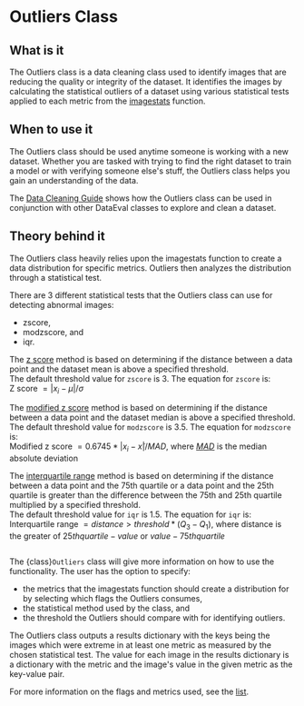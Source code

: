 # Outliers Class

## What is it

The Outliers class is a data cleaning class used to identify images that are reducing the quality or integrity of the dataset.
It identifies the images by calculating the statistical outliers of a dataset using various statistical tests applied to each metric from the [imagestats](Stats.md) function.

## When to use it

The Outliers class should be used anytime someone is working with a new dataset.
Whether you are tasked with trying to find the right dataset to train a model or with verifying someone else's stuff,
the Outliers class helps you gain an understanding of the data.

The [Data Cleaning Guide](../tutorials/EDA_Part1.ipynb) shows how the Outliers class can be used in conjunction with other DataEval classes to explore and clean a dataset. 

## Theory behind it

The Outliers class heavily relies upon the imagestats function to create a data distribution for specific metrics.
Outliers then analyzes the distribution through a statistical test.

There are 3 different statistical tests that the Outliers class can use for detecting abnormal images:

- zscore,
- modzscore, and
- iqr.

The [z score](https://en.wikipedia.org/wiki/Standard_score) method is based on determining if the distance between a data point and the dataset mean is above a specified threshold.  
The default threshold value for `zscore` is 3. The equation for `zscore` is:  
Z score $= |x_i - \mu| / \sigma$

The [modified z score](https://www.statology.org/modified-z-score/) method is based on determining if the distance between a data point and the dataset median is above a specified threshold.  
The default threshold value for `modzscore` is 3.5. The equation for `modzscore` is:  
Modified z score $= 0.6745 * |x_i - x̃| / MAD$, where [$MAD$](https://en.wikipedia.org/wiki/Median_absolute_deviation) is the median absolute deviation

The [interquartile range](https://en.wikipedia.org/wiki/Interquartile_range) method is based on determining if the distance between a data point and the 75th quartile or a data point and the 25th quartile is greater than the difference between the 75th and 25th quartile multiplied by a specified threshold.  
The default threshold value for `iqr` is 1.5. The equation for `iqr` is:  
Interquartile range $= distance > threshold * (Q_3 - Q_1)$, where distance is the greater of $25th quartile - value$ or $value - 75th quartile$

```{currentmodule} dataeval.detectors.linters
```

The {class}`Outliers` class will give more information on how to use the functionality.
The user has the option to specify:
- the metrics that the imagestats function should create a distribution for by selecting which flags the Outliers consumes,
- the statistical method used by the class, and
- the threshold the Outliers should compare with for identifying outliers.

The Outliers class outputs a results dictionary with the keys being the images which were extreme in at least one metric as measured by the chosen statistical test.
The value for each image in the results dictionary is a dictionary with the metric and the image's value in the given metric as the key-value pair.

For more information on the flags and metrics used, see the [list](DataCleaning.md#data-cleaning-metrics).